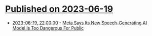 # [Published on 2023-06-19](index.md)

* [2023-06-19, 22:00:00](https://meta.slashdot.org/story/23/06/19/2052231/meta-says-its-new-speech-generating-ai-model-is-too-dangerous-for-public?utm_source=rss1.0mainlinkanon&utm_medium=feed) - [Meta Says Its New Speech-Generating AI Model Is Too Dangerous For Public](https://meta.slashdot.org/story/23/06/19/2052231/meta-says-its-new-speech-generating-ai-model-is-too-dangerous-for-public?utm_source=rss1.0mainlinkanon&utm_medium=feed)
